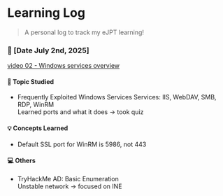 # Learning Log
> A personal log to track my eJPT learning!

### 📆 [Date July 2nd, 2025]
[video 02 - Windows services overview](https://github.com/itr-a/eJTP-Learning/blob/189713b8f6a99004e12b28aaf7da480f4ce475db/INE-courses/Assessment%20Methodologies%3A%20Vulnerability%20Assessment/video-02-frequently%20exploited%20Windows%20services.md)
#### 📖 Topic Studied
- Frequently Exploited Windows Services
Services: IIS, WebDAV, SMB, RDP, WinRM  
Learned ports and what it does -> took quiz
#### 💡 Concepts Learned
- Default SSL port for WinRM is 5986, not 443

#### 💻 Others
- TryHackMe AD: Basic Enumeration  
  Unstable network -> focused on INE
